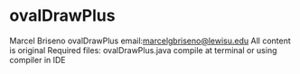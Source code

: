 # ovalDrawPlus
Marcel Briseno
ovalDrawPlus
email:marcelgbriseno@lewisu.edu
All content is original 
Required files:
ovalDrawPlus.java
compile at terminal or using compiler in IDE
